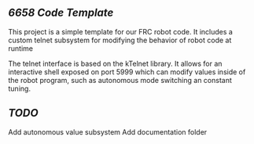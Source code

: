 *6658 Code Template*
--------------------

This project is a simple template for our FRC robot code. It includes a custom telnet subsystem for modifying the behavior of robot code at runtime

The telnet interface is based on the kTelnet library. It allows for an interactive shell exposed on port 5999 which can modify values inside of the robot program,
such as autonomous mode switching an constant tuning.

*TODO*
-------------------
Add autonomous value subsystem
Add documentation folder
